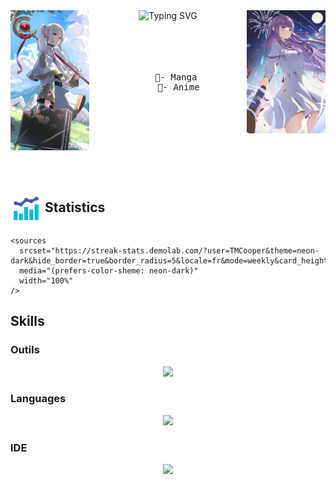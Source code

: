 <div align="center">
  <img src="./images/Frieren.jpeg" width="25%" align="left">
  <picture>
    <source align="top" media="(prefers-color-scheme: dark)" srcset="https://readme-typing-svg.herokuapp.com/?font=Fira+Code&pause=1000&color=00FFFF&multiline=true&random=false&width=435&center=true&lines=Hello+do+you+like+Frieren+?">
    <img align="top" src="https://readme-typing-svg.herokuapp.com/?font=Fira+Code&pause=1000&color=00FFFF&multiline=true&random=false&width=435&center=true&lines=Hello+do+you+like+Frieren+?" alt="Typing SVG" />
  </picture>
  <img src="./images/Fern.jpeg" width="25%" align="right">
</div>
<br><br><br><br>
 <pre align="center">
    🌸- Manga 
    🌸- Anime
  </pre>
<br><br><br><br><br><br>

## <img src=/ressources/stats.gif width="50" style="vertical-align: middle;"> Statistics
<picture>
  <sources
      srcset="https://streak-stats.demolab.com/?user=TMCooper&theme=blueberry-duo&hide_border=true&border_radius=5&locale=fr&mode=weekly&card_height=215"
      media="(prefers-color-sheme: blueberry-duo)"
      width="100%"  
    />

    <sources
      srcset="https://streak-stats.demolab.com/?user=TMCooper&theme=neon-dark&hide_border=true&border_radius=5&locale=fr&mode=weekly&card_height=215"
      media="(prefers-color-sheme: neon-dark)"
      width="100%"  
    />
</picture>

##   Skills

### Outils
<div align="center">
  <img src="https://skillicons.dev/icons?i=mysql,nodejs,github,git">
</div>

### Languages
<div align="center">
  <img src="https://skillicons.dev/icons?i=python,">
</div>

### IDE
<div align="center">
  <img src="https://skillicons.dev/icons?i=vscode">
</div>